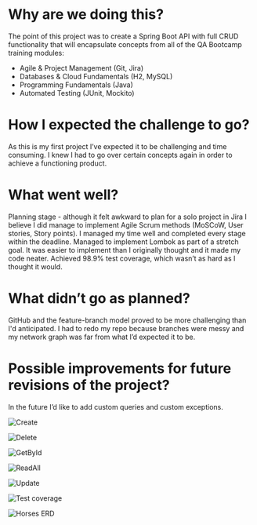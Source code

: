 # Why are we doing this?

The point of this project was to create a Spring Boot API with full CRUD functionality that will encapsulate concepts from all of the QA Bootcamp training modules:
* Agile & Project Management (Git, Jira)
* Databases & Cloud Fundamentals (H2, MySQL)
* Programming Fundamentals (Java)
* Automated Testing (JUnit, Mockito)
 
# How I expected the challenge to go?

As this is my first project I’ve expected it to be challenging and time consuming. I knew I had to go over certain concepts again in order to achieve a functioning product.
 
# What went well?

Planning stage - although it felt awkward to plan for a solo project in Jira I believe I did manage to implement Agile Scrum methods (MoSCoW, User stories, Story points). I managed my time well and completed every stage within the deadline.
Managed to implement Lombok as part of a stretch goal. It was easier to implement than I originally thought and it made my code neater.
Achieved 98.9% test coverage, which wasn’t as hard as I thought it would.

# What didn’t go as planned?

GitHub and the feature-branch model proved to be more challenging than I'd anticipated. 
I had to redo my repo because branches were messy and my network graph was far from what I’d expected it to be. 
 
# Possible improvements for future revisions of the project?

In the future I’d like to add custom queries and custom exceptions.

![Create](https://imgur.com/u1HahnW)

![Delete](https://imgur.com/d8M7RhE)

![GetById](https://imgur.com/kVCdRja)

![ReadAll](https://imgur.com/L9KdNSJ)

![Update](https://imgur.com/cNiQAET)

![Test coverage](https://imgur.com/XGkSjkg)

![Horses ERD](https://imgur.com/FUplw0U)


